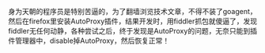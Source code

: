 身为天朝的程序员是特别苦逼的，为了翻墙浏览技术文章，不得不装了goagent，然后在firefox里安装AutoProxy插件，结果开发时，用fiddler抓包就傻逼了，发现fiddler无任何动静，各种尝试之后，终于发现是AutoProxy的问题，无奈只能到插件管理器中，disable掉AutoProxy，然后恢复正常！